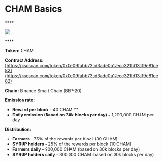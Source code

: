 # CHAM Basics

\*\*\*\*

![](../.gitbook/assets/group-501.png)

\*\*\*\*

**Token:** CHAM

**Contract Address:** [https://bscscan.com/token/0x0e09fabb73bd3ade0a17ecc321fd13a19e81ce82](https://bscscan.com/token/0x0e09fabb73bd3ade0a17ecc321fd13a19e81ce82)

**Chain:** Binance Smart Chain \(BEP-20\)

**Emission rate:**

* **Reward per block -**  40 CHAM                                                                                                       _\*\*_
* **Daily emission \(Based on 30k blocks per day\) -**  1,200,000 CHAM per day

**Distribution:**

* **Farmers -** 75% of the rewards per block \(30 CHAM\)
* **SYRUP holders -** 25% of the rewards per block \(10 CHAM\)
* **Farmers daily -** 900,000 CHAM \(based on 30k blocks per day\)
* **SYRUP holders daily -** 300,000 CHAM \(based on 30k blocks per day\)

